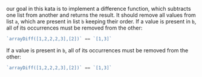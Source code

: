 our goal in this kata is to implement a difference function, which subtracts one list from another and returns the result.
It should remove all values from list `a`, which are present in list `b` keeping their order.
If a value is present in `b`, all of its occurrences must be removed from the other:
```javascript
`arrayDiff([1,2,2,2,3],[2])` == `[1,3]`
```

If a value is present in `b`, all of its occurrences must be removed from the other:
```javascript
`arrayDiff([1,2,2,2,3],[2])` == `[1,3]`
```
